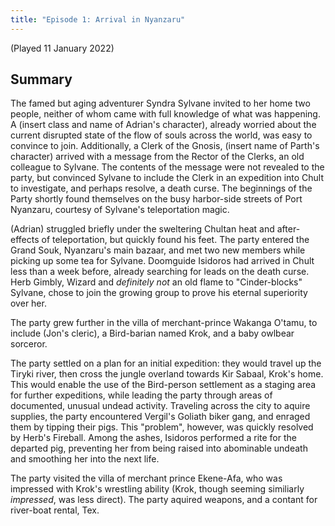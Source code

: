 ```yaml
---
title: "Episode 1: Arrival in Nyanzaru"
---
```


(Played 11 January 2022)

## Summary
The famed but aging adventurer Syndra Sylvane invited to her home two people,
neither of whom came with full knowledge of what was happening.
A (insert class and name of Adrian's character), already worried about the
current disrupted state of the flow of souls across the world,
was easy to convince to join.
Additionally, a Clerk of the Gnosis, (insert name of Parth's character) arrived with
a message from the Rector of the Clerks, an old colleague to Sylvane.
The contents of the message were not revealed to the party, but convinced Sylvane to include
the Clerk in an expedition into Chult to investigate, and perhaps resolve, a death curse.
The beginnings of the Party shortly found themselves on the busy harbor-side streets of
Port Nyanzaru, courtesy of Sylvane's teleportation magic.

(Adrian) struggled briefly under the sweltering Chultan heat and after-effects of teleportation,
but quickly found his feet.
The party entered the Grand Souk, Nyanzaru's main bazaar, and met two new members
while picking up some tea for Sylvane.
Doomguide Isidoros had arrived in Chult less than a week before, already searching for leads on the death curse.
Herb Gimbly, Wizard and *definitely not* an old flame to "Cinder-blocks" Sylvane, chose to join the growing group to prove his eternal superiority over her.

The party grew further in the villa of merchant-prince Wakanga O'tamu, to include
(Jon's cleric), a Bird-barian named Krok, and a baby owlbear sorceror.

The party settled on a plan for an initial expedition:
they would travel up the Tiryki river, then cross the jungle overland towards Kir Sabaal, Krok's home.
This would enable the use of the Bird-person settlement as a staging area for further expeditions,
while leading the party through areas of documented, unusual undead activity.
Traveling across the city to aquire supplies,
the party encountered Vergil's Goliath biker gang, and enraged them by tipping their pigs.
This "problem", however, was quickly resolved by Herb's Fireball.
Among the ashes, Isidoros performed a rite for the departed pig,
preventing her from being raised into abominable undeath and smoothing her
into the next life.

The party visited the villa of merchant prince Ekene-Afa, who was impressed with Krok's wrestling ability
(Krok, though seeming similiarly *impressed*, was less direct).
The party aquired weapons, and a contant for river-boat rental, Tex.


